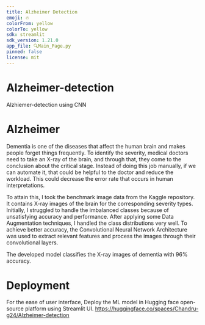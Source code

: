 ```yaml
---
title: Alzheimer Detection
emoji: 🔥
colorFrom: yellow
colorTo: yellow
sdk: streamlit
sdk_version: 1.21.0
app_file: 🔍Main_Page.py
pinned: false
license: mit
---
```


# Alzheimer-detection
Alzhiemer-detection using CNN


# Alzheimer

Dementia is one of the diseases that affect the human brain and makes people forget things frequently. To identify the severity, medical doctors need to take an X-ray of the brain, and through that, they come to the conclusion about the critical stage. Instead of doing this job manually, if we can automate it, that could be helpful to the doctor and reduce the workload. This could decrease the error rate that occurs in human interpretations.

To attain this, I took the benchmark image data from the Kaggle repository. It contains X-ray images of the brain for the corresponding severity types. Initially, I struggled to handle the imbalanced classes because of unsatisfying accuracy and performance. After applying some Data Augmentation techniques, I handled the class distributions very well. To achieve better accuracy, the Convolutional Neural Network Architecture was used to extract relevant features and process the images through their convolutional layers.

The developed model classifies the X-ray images of dementia with 96% accuracy.

# Deployment

For the ease of user interface, Deploy the ML model in Hugging face open-source platform using Streamlit UI. 
https://huggingface.co/spaces/Chandru-g24/Alzheimer-detection 


